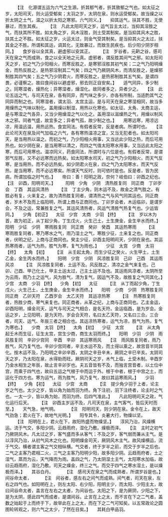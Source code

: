 <!-- { "loadSidebar": true } -->
　　 【注　化源谓五运为六气之生源。折其郁气者，折其致郁之气也。如太征之岁，太阳司天，则火运受郁矣；太羽之岁，太阴在泉，则水运受郁矣。故当燥之以折太阴之土气，温之以折太阳之寒邪。六气同义。】　　抑其运气，扶其不胜，无使暴过，而生其疾。　　 【注　凡此太阳司天之岁，运气旨主太过，当抑其淫胜之气，而扶其所不胜。如太角之岁，风木淫胜，则土受其制矣。是当抑其风木之胜，扶其土之不胜。如太征之岁，火运太过，则金气受其制矣。是当抑其火之太过，扶其金之不胜。所谓和其运，调其化，无致暴过，而致生民疾也。后少阳少阴岁相同。】　　食岁谷以全其真，避虚邪以安其正。　　 【注　岁谷者，元黅之谷，感司天在泉之气而成熟，食之以全天地之元真。虚邪者，谓反胜其间气之邪。如太阳司天之岁，初之气乃少阳相火，而寒反胜之，是寒邪淫胜其初气矣；二之气乃阳明燥金，而热反胜之，是热邪淫制其二气矣；四之气乃厥阴风木，而清反胜之，是燥邪制胜其四气矣；五之气乃少阴君火，而寒反胜之，是热邪制胜其五气矣。是谓四畏，必谨察之。故曰食间谷以避虚邪，邪去则正自安矣。】　　适气同异，多少制之。同寒湿者，燥热化；异寒湿者，燥湿化。故同者多之，异者少之。　　【注　此论五运之气，与司天在泉，各有同异，而气味之多少，亦各有所制，当适酌其气之同异而制之也。同寒湿者，谓太羽、太宫主运，是与司天在泉之寒湿相同，故当多用燥热之气味以制化。盖用燥以制湿，用热以化寒也。如太征、太角、太商主运，是与寒湿之气各异，又当少用燥湿之气以化之。盖用湿以滋燥热之气，用燥以制风木之邪。同者气盛，故宜多之；异者气孤，故少制之也。】　　用寒远寒，用凉远凉，用温远温，用热远热。食宜同法。有假者反常，反是者病。所谓时也。　　【注　此论司天在泉及间气加临之六气，各有寒热温凉之宜，又当无犯者也。如太阳司天，是当用热以温之。而初之气，乃少阳相火用事，又当远此少阳之热，而后可用热也。如少阴在泉，是当用寒以清之，而四之气值太阳寒水用事，又当远此太阳之寒，而后可用寒也。温凉同义，药食同法，所谓时与六位是也。有假者反常，是谓邪气反胜，又不必远寒而远热矣。如太阳寒水司天，初之气乃少阳相火，而天气反寒，是当用热，而不必远热矣。如少阴君火在泉，四之气乃太阳寒水，而天气反热，是当用寒，而不必远寒矣。所谓天气反时，则可依时是也。反是者，皆为民病，所谓加临之时气也。】　　帝曰：善！阳明之政，奈何？岐伯曰：卯酉之纪也。　　 【注　卯酉，阳明司天。】
　　阳明　少角　少阴　清热胜复同　同正商　丁卯岁会　丁酉　其运风清热　　 【注　丁主少角，则木运不及，故金之清气胜之。有胜必有复，火来复之，故为清热胜复同者，谓清热之气与风气同其运也。同正商者，岁木不及而上临阳明，所谓上商与正商同也。丁卯岁会者，木运临卯，是谓岁会，不及之运，常兼胜复之气。其运风清热者，风运气清胜气热复气也。少运皆同。】　　少角 【初正】 　太征　少宫　太商　少羽 【终】　　 【注　岁以木为首，故为初正，从丁起少角，丁生戊火，火生己土，土生庚金，金生辛水而终。】　　阳明　少征　少阴　寒雨胜复同　同正商　癸卯　癸酉　其运热寒雨　　 【注　寒雨胜复同者，寒乃寒水之气，雨乃湿土之气，寒胜少征，土来复之也。同正商者，伏明之纪，上商与正商同也。癸主少征，卯酉主阳明司天，少阴在泉也。其运热寒雨者，运气为热，胜气为寒，复气为雨也。】　　少征　太宫　少商　太羽 【终】 　太角 【初】　　 【注　从壬起太角，而生少征之癸火，火生甲土，土生乙金，金生丙水而终。】　　阳明　少宫　少阴　风凉胜复同　己卯　己酉　其运雨风凉　　 【注　风凉胜复同者，土运不及。风反胜之，清凉之金气来复也。己卯、己酉、甲己化土，甲主土运太过，己主土运不及也。其运雨风凉者，太阴所至为云雨，雨乃土之运气，风为胜气，清为复气，因运气不及，故胜复之气同其化。】　　少宫　太商　少羽 【终】 　少角 【初】 　太征　　 【注　从丁而起少角，丁生戊火，火生己土，土生庚金，金生辛水而终。】　　阳明　少商　少阴　热寒胜复同　同正商　乙卯天符　乙酉岁会　太乙天符　其运凉热寒　　 【注　热寒胜复同者，热胜少商，寒气来复也。同正商者，从革之纪，上商与正商同也。乙主金运，卯酉阳明，燥金司天，运气与司天之气相合，是名天符。金运临酉，是为岁会。金运之岁，上见阳明，是为天符。岁会合天符，名曰太乙天符，又名曰三合。三合者，司天、运气、年辰三者之相合也。其运凉热寒者，运气为凉，胜气为热，复气为寒也。】　　少商　太羽 【终】 　太角 【初】 　少征　太宫　　 【注　从太角起壬木而生征，征生太宫，宫生少商，商生太羽而终。】　　阳明　少羽　少阴　雨风胜复同　辛卯少宫同　辛酉　辛卯　其运寒雨风　　【注　雨风胜复同者，雨乃胜气，风乃复气也。辛卯少宫同者，辛主水运不及，而土得以乘之，故宫音半同其化。按木运不及，乃阳明之辛卯辛酉，太阴之辛丑辛未，厥阴之辛巳辛亥。太阴司天之岁，乃太阳在泉，水得助而旺。厥阴司天之岁，木气上临，土受木制。辛酉岁乃金水相生之年辰，故止言辛卯岁也。夫五音皆有不及，而独言宫音者，以土位中宫，而乘于四气也，故曰五运之气根于中而运于外。根于中者，根于中宫之土，而运化于四方也。寒为运气，雨为胜气，风乃复气，故曰其运寒雨风。】　　少羽 【终】 　少角 【初】 　太征　少宫　太商　　 【注　提少角少羽于上者，论主岁之气也。太少之岁，皆以角为始而羽为终。角下注初，羽下注终者，论主时之气也。一太一少，皆以角为始，而羽为终。后四气准此。】　　凡此阳明司天之政，气化运行后天。　　 【注　卯酉主岁运不及，凡司天在泉，主气客气，皆后天时而至。】　　天气急，地气明。
　　 【注　阳明司天，则少阴在泉。金令在上，故天气劲急；君火在下，故地气光明。】　　阳专其令，炎暑大行，物燥以坚。
　　 【注　阳明在上，君火在下，故阳热盛而物燥坚。】　　淳风乃治，风燥横运。流于气交，多阳少阴。云趋雨府，湿化乃敷。燥极而泽。　　【注　主时之初气乃厥阴风木。凡太过之岁，客气盛而多从客气；不及之岁，客气弱而兼从主气。是以淳风乃治，从初气风木之化也。阳明燥金司天，厥阴风木主气。故风燥横运，流于气交。横者谓主客之气交相纵横。气交者，终于岁半之前，而交于岁半之后也。二气之主客乃君相二火，三气之主客乃阳明少阳，故多阳少阴。云趋雨府者，土之湿气，蒸而为云，天气降而为雨。盖四之气，乃太阴湿土主气，太阳寒水加临，故曰云趋雨府，湿化乃敷。司天之燥金，终三之气。而交于四气之寒水湿土，是以燥极而泽。】　　其谷白丹。
　　 【注　感司天在泉之气而成熟者，所谓岁谷是也。】　　间谷命太者，
　　 【注　间谷者，感左右之间气而成熟。间气者，司天在泉，左右之四气也。如阳明在上，则左太阳、右少阳，阳明主少，而太阳、少阳主太，故曰间谷命太者，盖言在左右之太者，为间谷也。太阳之下，是为厥阴，少阳之下，是为太阴，感此四气而成者，是谓间谷。止言在上之太，而不言在下之二气者，盖数之始起于上而终于下，故举此在上之太，而在下之二气可知矣。以五常政论之圆图轮转观之，则六气之太少，了然在目矣。】　　其耗白甲品羽。
